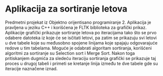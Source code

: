 # Aplikacija za sortiranje letova
Predmetni projekat iz Objektno orijentisano programiranje 2. Aplikacija je pravljena u jeziku C++ i korišćena je FLTK biblioteka za grafički prikaz. Aplikacije grafički prikazuje sortiranje letova po iteracijama tako što se prvo odabere datoteka iz koje će se isčitati letovi, pa zatim se prikazuju svi letovi u dve tabele koje su međusobno spojene linijama koje spajaju odgovarajuće redove u tim tabelama. Moguće je odabrati algoritam sortiranja, korišćeni algoritmi za sortiranje su Selection sort i Merge Sort. Nakon toga pritiskanjem dugmića za sledeću iteraciju sortiranja grafički se prikazuje taj proces u drugoj tabeli i primeti se kretanje linija između te dve tabele gde su iteracije naznačene iznad.
